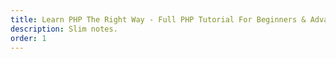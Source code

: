 ```yaml
---
title: Learn PHP The Right Way - Full PHP Tutorial For Beginners & Advanced
description: Slim notes.
order: 1
---
```

